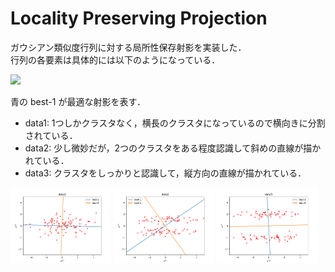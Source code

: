 # Locality Preserving Projection

ガウシアン類似度行列に対する局所性保存射影を実装した．<br>
行列の各要素は具体的には以下のようになっている．

<img src="https://render.githubusercontent.com/render/math?math=W_{i, j} = \exp{(- \|\boldsymbol{x}_i - \boldsymbol{x}_{j} \|^2)}">

青の best-1 が最適な射影を表す．
- data1: 1つしかクラスタなく，横長のクラスタになっているので横向きに分割されている．
- data2: 少し微妙だが，2つのクラスタをある程度認識して斜めの直線が描かれている．
- data3: クラスタをしっかりと認識して，縦方向の直線が描かれている．

<img src="output-data1.png" alt="data1 output" width="32%"> <img src="output-data2.png" alt="data2 output" width="32%"> <img src="output-data3.png" alt="data3 output" width="32%">